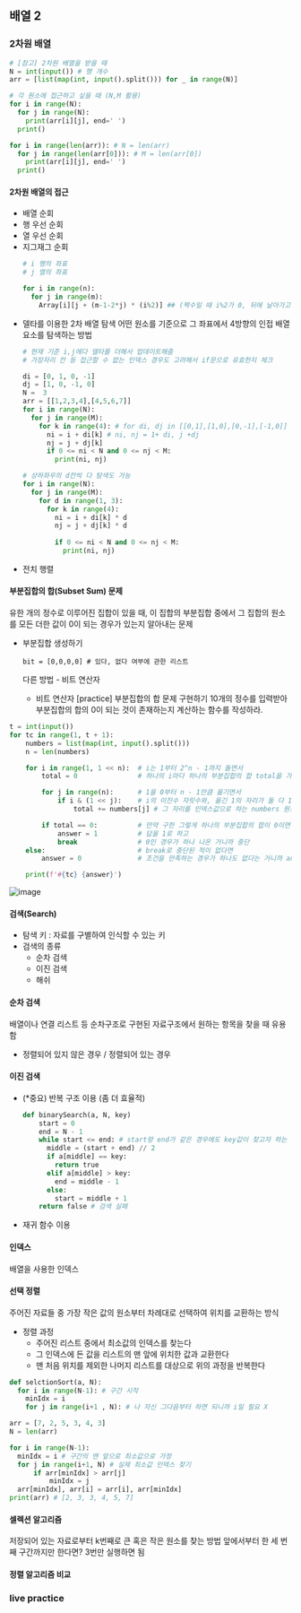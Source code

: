 ## 배열 2

### 2차원 배열
```python
# [참고] 2차원 배열을 받을 때
N = int(input()) # 행 개수
arr = [list(map(int, input().split())) for _ in range(N)]

# 각 원소에 접근하고 싶을 때 (N,M 활용)
for i in range(N):
  for j in range(N):
    print(arr[i][j], end=' ')
  print()

for i in range(len(arr)): # N = len(arr)
  for j in range(len(arr[0])): # M = len(arr[0])
    print(arr[i][j], end=' ')
  print()
```
#### 2차원 배열의 접근
- 배열 순회
- 행 우선 순회
- 열 우선 순회
- 지그재그 순회
  ```python
  # i 행의 좌표
  # j 열의 좌표

  for i in range(n):
    for j in range(m):
      Array[i][j + (m-1-2*j) * (i%2)] ## (짝수일 때 i%2가 0, 뒤에 날아가고 그냥 j만 남음)

- 델타를 이용한 2차 배열 탐색
어떤 원소를 기준으로 그 좌표에서 4방향의 인접 배열 요소를 탐색하는 방법
  ```python
  # 현재 기준 i,j에다 델타를 더해서 업데이트해줌
  # 가장자리 칸 등 접근할 수 없는 인덱스 경우도 고려해서 if문으로 유효한지 체크

  di = [0, 1, 0, -1]
  dj = [1, 0, -1, 0]
  N =  3
  arr = [[1,2,3,4],[4,5,6,7]]
  for i in range(N):
    for j in range(M):
      for k in range(4): # for di, dj in [[0,1],[1,0],[0,-1],[-1,0]]
        ni = i + di[k] # ni, nj = 1+ di, j +dj
        nj = j + dj[k]
        if 0 <= ni < N and 0 <= nj < M:
          print(ni, nj)

  # 상하좌우의 d칸씩 다 탐색도 가능
  for i in range(N):
    for j in range(M):
      for d in range(1, 3):
        for k in range(4):
          ni = i + di[k] * d
          nj = j + dj[k] * d
        
          if 0 <= ni < N and 0 <= nj < M:
            print(ni, nj)
  ```          
- 전치 행렬

#### 부분집합의 합(Subset Sum) 문제
유한 개의 정수로 이루어진 집합이 있을 때, 이 집합의 부분집합 중에서 그 집합의 원소를 모든 더한 값이 0이 되는 경우가 있는지 알아내는 문제

- 부분집합 생성하기
  ```
  bit = [0,0,0,0] # 있다, 없다 여부에 관한 리스트
  ```
  다른 방법 - 비트 연산자
  
  - 비트 연산자
[practice] 부분집합의 합 문제 구현하기
10개의 정수를 입력받아 부분집합의 합의 0이 되는 것이 존재하는지 계산하는 함수를 작성하라.
```python
t = int(input())
for tc in range(1, t + 1):
    numbers = list(map(int, input().split()))
    n = len(numbers)

    for i in range(1, 1 << n):  # i는 1부터 2^n - 1까지 돌면서
        total = 0               # 하나의 i마다 하나의 부분집합의 합 total을 가짐

        for j in range(n):      # 1을 0부터 n - 1만큼 옮기면서
            if i & (1 << j):    # i의 이진수 자릿수와, 옮긴 1의 자리가 둘 다 1이면
                total += numbers[j] # 그 자리를 인덱스값으로 하는 numbers 원소가 부분집합에 포함된다는 뜻!

        if total == 0:          # 만약 구한 그렇게 하나의 부분집합의 합이 0이면
            answer = 1          # 답을 1로 하고
            break               # 0인 경우가 하나 나온 거니까 중단
    else:                       # break로 중단된 적이 없다면
        answer = 0              # 조건을 만족하는 경우가 하나도 없다는 거니까 answer는 0으로 만듦

    print(f'#{tc} {answer}')
```
![image](https://user-images.githubusercontent.com/109258497/193445057-43dc7303-87e3-4678-838c-3d34ff901a42.png)

#### 검색(Search)
- 탐색 키 : 자료를 구별하여 인식할 수 있는 키
- 검색의 종류
  - 순차 검색
  - 이진 검색
  - 해쉬

#### 순차 검색
배열이나 연결 리스트 등 순차구조로 구현된 자료구조에서 원하는 항목을 찾을 때 유용함
- 정렬되어 있지 않은 경우 / 정렬되어 있는 경우

#### 이진 검색
- (*중요) 반복 구조 이용 (좀 더 효율적)
  ```python
  def binarySearch(a, N, key)
      start = 0
      end = N - 1
      while start <= end: # start랑 end가 같은 경우에도 key값이 찾고자 하는 값이랑 일치하는지 확인해야 하기 때문에 등호도 꼭 넣어야 함
        middle = (start + end) // 2
        if a[middle] == key: 
          return true
        elif a[middle] > key:
          end = middle - 1
        else:
          start = middle + 1
      return false # 검색 실패

- 재귀 함수 이용

#### 인덱스
배열을 사용한 인덱스

#### 선택 정렬
주어진 자료들 중 가장 작은 값의 원소부터 차례대로 선택하여 위치를 교환하는 방식
- 정렬 과정
  - 주어진 리스트 중에서 최소값의 인덱스를 찾는다
  - 그 인덱스에 든 값을 리스트의 맨 앞에 위치한 값과 교환한다
  - 맨 처음 위치를 제외한 나머지 리스트를 대상으로 위의 과정을 반복한다
```python
def selctionSort(a, N):
  for i in range(N-1): # 구간 시작
    minIdx = i
    for j in range(i+1 , N): # 나 자신 그다음부터 하면 되니까 i일 필요 X
```
```python
arr = [7, 2, 5, 3, 4, 3]
N = len(arr)

for i in range(N-1):
  minIdx = i # 구간의 맨 앞으로 최소값으로 가정
  for j in range(i+1, N) # 실제 최소값 인덱스 찾기
      if arr[minIdx] > arr[j]
          minIdx = j
  arr[minIdx], arr[i] = arr[i], arr[minIdx]
print(arr) # [2, 3, 3, 4, 5, 7]
```

#### 셀렉션 알고리즘
저장되어 있는 자료로부터 k번째로 큰 혹은 작은 원소를 찾는 방법
앞에서부터 한 세 번째 구간까지만 한다면? 3번만 실행하면 됨

#### 정렬 알고리즘 비교

### live practice
 